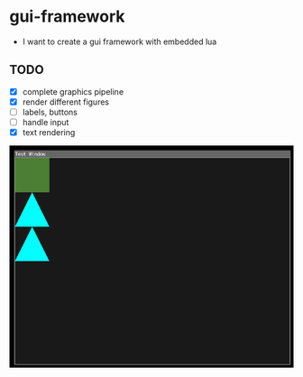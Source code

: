 # gui-framework
* I want to create a gui framework with embedded lua

## TODO
- [x] complete graphics pipeline
- [x] render different figures
- [ ] labels, buttons
- [ ] handle input
- [x] text rendering

![preview](/resources/rec_tri_angles.png)
